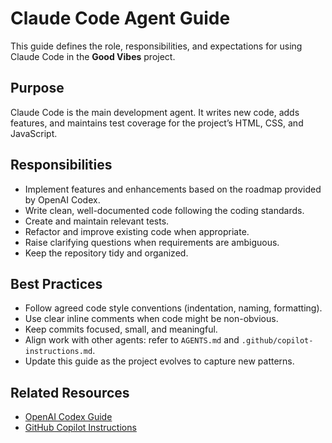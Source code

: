 # Claude Code Agent Guide

This guide defines the role, responsibilities, and expectations for using Claude Code in the **Good Vibes** project.

## Purpose

Claude Code is the main development agent. It writes new code, adds features, and maintains test coverage for the project’s HTML, CSS, and JavaScript.

## Responsibilities

- Implement features and enhancements based on the roadmap provided by OpenAI Codex.
- Write clean, well-documented code following the coding standards.
- Create and maintain relevant tests.
- Refactor and improve existing code when appropriate.
- Raise clarifying questions when requirements are ambiguous.
- Keep the repository tidy and organized.

## Best Practices

- Follow agreed code style conventions (indentation, naming, formatting).
- Use clear inline comments when code might be non-obvious.
- Keep commits focused, small, and meaningful.
- Align work with other agents: refer to `AGENTS.md` and `.github/copilot-instructions.md`.
- Update this guide as the project evolves to capture new patterns.

## Related Resources

- [OpenAI Codex Guide](AGENTS.md)
- [GitHub Copilot Instructions](.github/copilot-instructions.md)